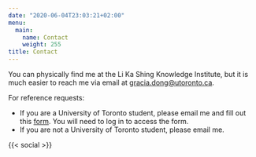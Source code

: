 ```yaml
---
date: "2020-06-04T23:03:21+02:00"
menu:
  main:
    name: Contact
    weight: 255
title: Contact
---
```


<!-- {{< contact-box >}} -->

You can physically find me at the Li Ka Shing Knowledge Institute, but it is much easier to reach me via email at gracia.dong@utoronto.ca.

For reference requests: 
* If you are a University of Toronto student, please email me and fill out this [form](https://forms.office.com/r/EfCp9PrDiU). You will need to log in to access the form.
* If you are not a University of Toronto student, please email me. 
<!-- * Please note that I only write references for individuals with whom I have directly worked. -->

{{< social >}}

